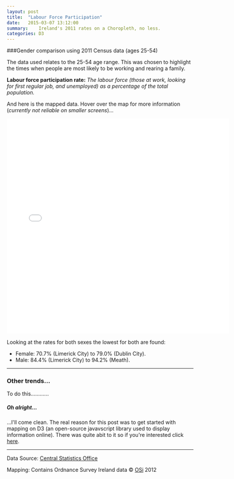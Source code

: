 ```yaml
---
layout: post
title:  "Labour Force Participation"
date:   2015-03-07 13:12:00
summary:    Ireland's 2011 rates on a Choropleth, no less.
categories: D3
---
```


###Gender comparison using 2011 Census data (ages 25-54)

The data used relates to the 25-54 age range. This was chosen to highlight the times when people are most likely to be working and rearing a family.  

__Labour force participation rate:__ _The labour force (those at work, looking for first regular job, and unemployed) as a percentage of the total population._

And here is the mapped data. Hover over the map for more information (_currently not reliable on smaller screens_)...

<iframe src="{{ site.baseurl }}{{ post.url }}/LFPR2011_d3choro.html" width="600" height="580" marginwidth="0" marginheight="0" scrolling="no" frameBorder="0"></iframe>

Looking at the rates for both sexes the lowest for both are found:

- Female: 70.7% (Limerick City) to 79.0% (Dublin City).
- Male: 84.4% (Limerick City) to 94.2% (Meath).


---

### Other trends...

To do this............

##### Oh alright...

...I'll come clean. The real reason for this post was to get started with mapping on D3 (an open-source javavscript library used to display information online). There was quite abit to it so if you're interested click [here](https://github.com/prockley).

---

Data Source: [Central Statistics Office](http://www.cso.ie)

Mapping: Contains Ordnance Survey Ireland data © [OSi](http://www.osi.ie) 2012
